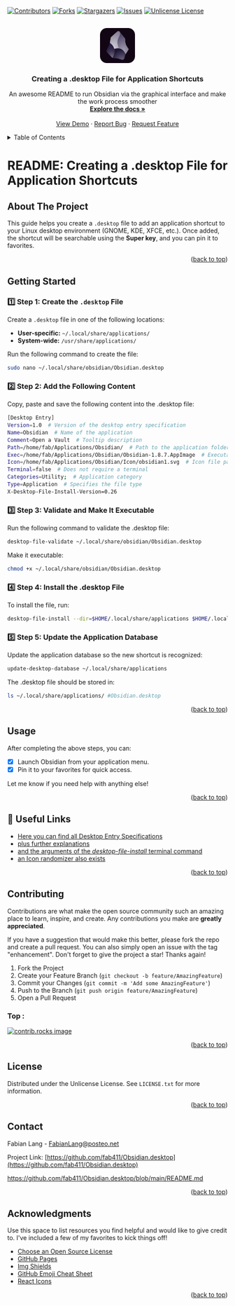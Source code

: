 <!-- Improved compatibility of back to top link: See: https://github.com/othneildrew/Best-README-Template/pull/73 -->
<a id="readme-top"></a>
<!--
*** Thanks for checking out the Best-README-Template. If you have a suggestion
*** that would make this better, please fork the repo and create a pull request
*** or simply open an issue with the tag "enhancement".
*** Don't forget to give the project a star!
*** Thanks again! Now go create something AMAZING! :D
-->



<!-- PROJECT SHIELDS -->
<!--
*** I'm using markdown "reference style" links for readability.
*** Reference links are enclosed in brackets [ ] instead of parentheses ( ).
*** See the bottom of this document for the declaration of the reference variables
*** for contributors-url, forks-url, etc. This is an optional, concise syntax you may use.
*** https://www.markdownguide.org/basic-syntax/#reference-style-links
*** The Markdown Links & Immages reference links are at the end of the readme 
-->
[![Contributors][contributors-shield]][contributors-url]
[![Forks][forks-shield]][forks-url]
[![Stargazers][stars-shield]][stars-url]
[![Issues][issues-shield]][issues-url]
[![Unlicense License][license-shield]][license-url]
<!--[![LinkedIn][linkedin-shield]][linkedin-url] -->

<!-- PROJECT LOGO -->
<br />
<div align="center">
  <a href="https://github.com/fab411/Obsidian/blob/main/Icons/obsidian1.svg">
    <img src="Icons/obsidian1.svg" alt="Logo" width="80" height="80">
  </a>

  <h3 align="center">Creating a .desktop File for Application Shortcuts</h3>
  <p align="center">
    An awesome README to run Obsidian via the graphical interface and make the work process smoother
    <br />
    <a href="https://github.com/fab411/Obsidian.desktop"><strong>Explore the docs »</strong></a>
    <br />
    <br />
    <a href="https://github.com/fab411/Obsidian.desktop">View Demo</a>
    &middot;
    <a href="https://github.com/fab411/Obsidian.desktop/issues/new?labels=bug&template=bug-report---.md">Report Bug</a>
    &middot;
    <a href="https://github.com/fab411/Obsidian.desktop/issues/new?labels=enhancement&template=feature-request---.md">Request Feature</a>
  </p>
</div>

<!-- TABLE OF CONTENTS -->
<details>
  <summary>Table of Contents</summary>
  <ol>
    <li>
      <a href="#about-the-project">About The Project</a>
      <ul>
        <li><a href="#built-with">Built With</a></li>
      </ul>
    </li>
    <li>
      <a href="#getting-started">Getting Started</a>
      <ul>
        <li><a href="#prerequisites">Prerequisites</a></li>
        <li><a href="#installation">Installation</a></li>
      </ul>
    </li>
    <li><a href="#usage">Usage</a></li>
    <li><a href="#roadmap">Roadmap</a></li>
    <li><a href="#contributing">Contributing</a></li>
    <li><a href="#license">License</a></li>
    <li><a href="#contact">Contact</a></li>
    <li><a href="#acknowledgments">Acknowledgments</a></li>
  </ol>
</details>


# README: Creating a .desktop File for Application Shortcuts

## About The Project

This guide helps you create a `.desktop` file to add an application shortcut to your Linux desktop environment (GNOME, KDE, XFCE, etc.). Once added, the shortcut will be searchable using the **Super key**, and you can pin it to favorites.

<p align="right">(<a href="#readme-top">back to top</a>)</p>


<!--
### Built With

This section should list any major frameworks/libraries used to bootstrap your project. Leave any add-ons/plugins for the acknowledgements section. Here are a few examples.

* [![Next][Next.js]][Next-url]
* [![React][React.js]][React-url]
* [![Vue][Vue.js]][Vue-url]
* [![Angular][Angular.io]][Angular-url]
* [![Svelte][Svelte.dev]][Svelte-url]
* [![Laravel][Laravel.com]][Laravel-url]
* [![Bootstrap][Bootstrap.com]][Bootstrap-url]
* [![JQuery][JQuery.com]][JQuery-url]

<p align="right">(<a href="#readme-top">back to top</a>)</p>
-->



<!-- GETTING STARTED -->
## Getting Started
### 1️⃣ Step 1: Create the `.desktop` File  
Create a `.desktop` file in one of the following locations:  
- **User-specific:** `~/.local/share/applications/`  
- **System-wide:** `/usr/share/applications/`

Run the following command to create the file:  
```bash
sudo nano ~/.local/share/obsidian/Obsidian.desktop
```


### 2️⃣ Step 2: Add the Following Content
Copy, paste and save the following content into the .desktop file:
```bash
[Desktop Entry]
Version=1.0  # Version of the desktop entry specification
Name=Obsidian  # Name of the application
Comment=Open a Vault  # Tooltip description
Path=/home/fab/Applications/Obsidian/  # Path to the application folder
Exec=/home/fab/Applications/Obsidian/Obsidian-1.8.7.AppImage  # Executable file
Icon=/home/fab/Applications/Obsidian/Icon/obsidian1.svg  # Icon file path
Terminal=false  # Does not require a terminal
Categories=Utility;  # Application category
Type=Application  # Specifies the file type
X-Desktop-File-Install-Version=0.26
```


### 3️⃣ Step 3: Validate and Make It Executable
Run the following command to validate the .desktop file:
```bash
desktop-file-validate ~/.local/share/obsidian/Obsidian.desktop
```
Make it executable:
```bash
chmod +x ~/.local/share/obsidian/Obsidian.desktop
```


### 4️⃣ Step 4: Install the .desktop File
To install the file, run:
```bash 
desktop-file-install --dir=$HOME/.local/share/applications $HOME/.local/share/obsidian/Obsidian.desktop
```


### 5️⃣ Step 5: Update the Application Database
Update the application database so the new shortcut is recognized:
```bash 
update-desktop-database ~/.local/share/applications
```
The .desktop file should be stored in:
```bash
ls ~/.local/share/applications/ #Obsidian.desktop
```

<p align="right">(<a href="#readme-top">back to top</a>)</p>


## Usage
After completing the above steps, you can:
- [x] Launch Obsidian from your application menu.
- [x] Pin it to your favorites for quick access.

Let me know if you need help with anything else!

<p align="right">(<a href="#readme-top">back to top</a>)</p>

<!-- LINKS -->
## 🔗 Useful Links
<!-- MARKDOWN LINKS & IMAGES -->
<!-- https://www.markdownguide.org/basic-syntax/#reference-style-links -->
* [Here you can find all Desktop Entry Specifications](https://specifications.freedesktop.org/desktop-entry-spec/latest/)
* [plus further explanations](https://www.baeldung.com/linux/desktop-entry-files)
* [and the arguments of the *desktop-file-install* terminal command](https://www.commandlinux.com/man-page/man1/desktop-file-install.1.html)
* [an Icon randomizer also exists](https://obsidian.md/blog/new-obsidian-icon/)

<p align="right">(<a href="#readme-top">back to top</a>)</p>

<!--
<!-- ROADMAP 
## Roadmap

- [x] Add Changelog
- [x] Add back to top links
- [ ] Add Additional Templates w/ Examples
- [ ] Add "components" document to easily copy & paste sections of the readme
- [ ] Multi-language Support
    - [ ] Chinese
    - [ ] Spanish

See the [open issues](https://github.com/othneildrew/Best-README-Template/issues) for a full list of proposed features (and known issues).

<p align="right">(<a href="#readme-top">back to top</a>)</p>
-->


<!-- CONTRIBUTING -->
## Contributing

Contributions are what make the open source community such an amazing place to learn, inspire, and create. Any contributions you make are **greatly appreciated**.

If you have a suggestion that would make this better, please fork the repo and create a pull request. You can also simply open an issue with the tag "enhancement".
Don't forget to give the project a star! Thanks again!

1. Fork the Project
2. Create your Feature Branch (`git checkout -b feature/AmazingFeature`)
3. Commit your Changes (`git commit -m 'Add some AmazingFeature'`)
4. Push to the Branch (`git push origin feature/AmazingFeature`)
5. Open a Pull Request

### Top :

<a href="https://github.com/fab411/Obsidian.desktop/graphs/contributors">
  <img src="https://contrib.rocks/image?repo=fab411/Obsidian.desktop" alt="contrib.rocks image" />
</a>

<p align="right">(<a href="#readme-top">back to top</a>)</p>


<!-- LICENSE -->
## License

Distributed under the Unlicense License. See `LICENSE.txt` for more information.

<p align="right">(<a href="#readme-top">back to top</a>)</p>


<!-- CONTACT -->
## Contact

Fabian Lang - FabianLang@posteo.net <!--[@your_twitter](https://twitter.com/your_username)-->

Project Link: [https://github.com/fab411/Obsidian.desktop](https://github.com/fab411/Obsidian.desktop)


https://github.com/fab411/Obsidian.desktop/blob/main/README.md

<p align="right">(<a href="#readme-top">back to top</a>)</p>



<!-- ACKNOWLEDGMENTS -->
## Acknowledgments

Use this space to list resources you find helpful and would like to give credit to. I've included a few of my favorites to kick things off!

* [Choose an Open Source License](https://choosealicense.com)
* [GitHub Pages](https://pages.github.com)
* [Img Shields](https://shields.io)
* [GitHub Emoji Cheat Sheet](https://www.webpagefx.com/tools/emoji-cheat-sheet)
* [React Icons](https://react-icons.github.io/react-icons/search)

<!--* * [Font Awesome](https://fontawesome.com)
  * * [Malven's Flexbox Cheatsheet](https://flexbox.malven.co/)
* [Malven's Grid Cheatsheet](https://grid.malven.co/-->

<p align="right">(<a href="#readme-top">back to top</a>)</p>



<!-- MARKDOWN LINKS & IMAGES -->
[repo]: https://github.com/fab411/Obsidian.desktop
[link]: fab411/Obsidian.desktop
<!-- https://www.markdownguide.org/basic-syntax/#reference-style-links -->
[contributors-shield]: https://img.shields.io/github/contributors/othneildrew/Best-README-Template.svg?style=for-the-badge
[contributors-url]: https://github.com/fab411/Obsidian.desktop/graphs/contributors
[forks-shield]: https://img.shields.io/github/forks/fab411/Obsidian.desktop.svg?style=for-the-badge
[forks-url]: https://github.com/fab411/Obsidian.desktop/network/members
[stars-shield]: https://img.shields.io/github/stars/fab411/Obsidian.desktop.svg?style=for-the-badge
[stars-url]: https://github.com/fab411/Obsidian.desktop/stargazers
[issues-shield]: https://img.shields.io/github/issues/fab411/Obsidian.desktop.svg?style=for-the-badge
[issues-url]: https://github.com/fab411/Obsidian.desktop/issues
[license-shield]: https://img.shields.io/github/license/fab411/Obsidian.desktop.svg?style=for-the-badge
[license-url]: https://github.com/fab411/Obsidian.desktop/blob/master/LICENSE.txt
[linkedin-shield]: https://img.shields.io/badge/-LinkedIn-black.svg?style=for-the-badge&logo=linkedin&colorB=555
[linkedin-url]: https://linkedin.com/in/othneildrew

<!--
[Next.js]: https://img.shields.io/badge/next.js-000000?style=for-the-badge&logo=nextdotjs&logoColor=white
[Next-url]: https://nextjs.org/
[React.js]: https://img.shields.io/badge/React-20232A?style=for-the-badge&logo=react&logoColor=61DAFB
[React-url]: https://reactjs.org/
[Vue.js]: https://img.shields.io/badge/Vue.js-35495E?style=for-the-badge&logo=vuedotjs&logoColor=4FC08D
[Vue-url]: https://vuejs.org/
[Angular.io]: https://img.shields.io/badge/Angular-DD0031?style=for-the-badge&logo=angular&logoColor=white
[Angular-url]: https://angular.io/
[Svelte.dev]: https://img.shields.io/badge/Svelte-4A4A55?style=for-the-badge&logo=svelte&logoColor=FF3E00
[Svelte-url]: https://svelte.dev/
[Laravel.com]: https://img.shields.io/badge/Laravel-FF2D20?style=for-the-badge&logo=laravel&logoColor=white
[Laravel-url]: https://laravel.com
[Bootstrap.com]: https://img.shields.io/badge/Bootstrap-563D7C?style=for-the-badge&logo=bootstrap&logoColor=white
[Bootstrap-url]: https://getbootstrap.com
[JQuery.com]: https://img.shields.io/badge/jQuery-0769AD?style=for-the-badge&logo=jquery&logoColor=white
[JQuery-url]: https://jquery.com 
[forks-url]: https://github.com/othneildrew/Best-README-Template/network/members
[stars-shield]: https://img.shields.io/github/stars/othneildrew/Best-README-Template.svg?style=for-the-badge
[stars-url]: https://github.com/othneildrew/Best-README-Template/stargazers
[issues-shield]: https://img.shields.io/github/issues/othneildrew/Best-README-Template.svg?style=for-the-badge
[issues-url]: https://github.com/othneildrew/Best-README-Template/issues
[license-shield]: https://img.shields.io/github/license/othneildrew/Best-README-Template.svg?style=for-the-badge
[license-url]: https://github.com/othneildrew/Best-README-Template/blob/master/LICENSE.txt
[linkedin-shield]: https://img.shields.io/badge/-LinkedIn-black.svg?style=for-the-badge&logo=linkedin&colorB=555
[linkedin-url]: https://linkedin.com/in/othneildrew
[product-screenshot]: images/screenshot.png
[Next.js]: https://img.shields.io/badge/next.js-000000?style=for-the-badge&logo=nextdotjs&logoColor=white
[Next-url]: https://nextjs.org/
[React.js]: https://img.shields.io/badge/React-20232A?style=for-the-badge&logo=react&logoColor=61DAFB
[React-url]: https://reactjs.org/
[Vue.js]: https://img.shields.io/badge/Vue.js-35495E?style=for-the-badge&logo=vuedotjs&logoColor=4FC08D
[Vue-url]: https://vuejs.org/
[Angular.io]: https://img.shields.io/badge/Angular-DD0031?style=for-the-badge&logo=angular&logoColor=white
[Angular-url]: https://angular.io/
[Svelte.dev]: https://img.shields.io/badge/Svelte-4A4A55?style=for-the-badge&logo=svelte&logoColor=FF3E00
[Svelte-url]: https://svelte.dev/
[Laravel.com]: https://img.shields.io/badge/Laravel-FF2D20?style=for-the-badge&logo=laravel&logoColor=white
[Laravel-url]: https://laravel.com
[Bootstrap.com]: https://img.shields.io/badge/Bootstrap-563D7C?style=for-the-badge&logo=bootstrap&logoColor=white
[Bootstrap-url]: https://getbootstrap.com
[JQuery.com]: https://img.shields.io/badge/jQuery-0769AD?style=for-the-badge&logo=jquery&logoColor=white
[JQuery-url]: https://jquery.com 
-->
